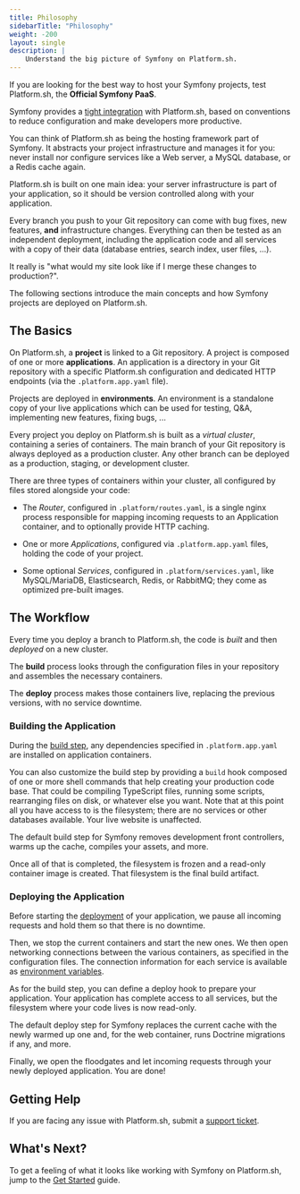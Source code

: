 ```yaml
---
title: Philosophy
sidebarTitle: "Philosophy"
weight: -200
layout: single
description: |
    Understand the big picture of Symfony on Platform.sh.
---
```


If you are looking for the best way to host your Symfony projects, test
Platform.sh, the **Official Symfony PaaS**.

Symfony provides a [tight integration](./integration) with Platform.sh, based
on conventions to reduce configuration and make developers more productive.

You can think of Platform.sh as being the hosting framework part of Symfony. It
abstracts your project infrastructure and manages it for you: never install nor
configure services like a Web server, a MySQL database, or a Redis cache again.

Platform.sh is built on one main idea: your server infrastructure is part of
your application, so it should be version controlled along with your
application.

Every branch you push to your Git repository can come with bug fixes, new
features, **and** infrastructure changes. Everything can then be tested as an
independent deployment, including the application code and all services with a
copy of their data (database entries, search index, user files, ...).

It really is "what would my site look like if I merge these changes to
production?".

The following sections introduce the main concepts and how Symfony projects are
deployed on Platform.sh.

## The Basics

On Platform.sh, a **project** is linked to a Git repository. A project is
composed of one or more **applications**. An application is a directory in your
Git repository with a specific Platform.sh configuration and dedicated HTTP
endpoints (via the `.platform.app.yaml` file).

Projects are deployed in **environments**. An environment is a standalone copy
of your live applications which can be used for testing, Q&A, implementing new
features, fixing bugs, ...

Every project you deploy on Platform.sh is built as a *virtual cluster*,
containing a series of containers. The main branch of your Git repository is
always deployed as a production cluster. Any other branch can be deployed as a
production, staging, or development cluster.

There are three types of containers within your cluster, all configured by
files stored alongside your code:

* The *Router*, configured in `.platform/routes.yaml`, is a single nginx
  process responsible for mapping incoming requests to an Application
  container, and to optionally provide HTTP caching.

* One or more *Applications*, configured via `.platform.app.yaml` files,
  holding the code of your project.

* Some optional *Services*, configured in `.platform/services.yaml`, like
  MySQL/MariaDB, Elasticsearch, Redis, or RabbitMQ; they come as optimized
  pre-built images.

## The Workflow

Every time you deploy a branch to Platform.sh, the code is *built* and then
*deployed* on a new cluster.

The **build** process looks through the configuration files in your repository
and assembles the necessary containers.

The **deploy** process makes those containers live, replacing the previous
versions, with no service downtime.

### Building the Application

During the [build step](./integration#symfony-build), any dependencies
specified in `.platform.app.yaml` are installed on application containers.

You can also customize the build step by providing a `build` hook composed of
one or more shell commands that help creating your production code base. That
could be compiling TypeScript files, running some scripts, rearranging files on
disk, or whatever else you want. Note that at this point all you have access to
is the filesystem; there are no services or other databases available. Your
live website is unaffected.

The default build step for Symfony removes development front controllers, warms
up the cache, compiles your assets, and more.

Once all of that is completed, the filesystem is frozen and a read-only
container image is created. That filesystem is the final build artifact.

### Deploying the Application

Before starting the [deployment](./integration#symfony-deploy) of your
application, we pause all incoming requests and hold them so that there is no
downtime.

Then, we stop the current containers and start the new ones. We then open
networking connections between the various containers, as specified in the
configuration files. The connection information for each service is available
as [environment variables](./environment-variables).

As for the build step, you can define a deploy hook to prepare your
application. Your application has complete access to all services, but the
filesystem where your code lives is now read-only.

The default deploy step for Symfony replaces the current cache with the newly
warmed up one and, for the web container, runs Doctrine migrations if any, and
more.

Finally, we open the floodgates and let incoming requests through your newly
deployed application. You are done!

## Getting Help

If you are facing any issue with Platform.sh, submit a [support
ticket](https://console.platform.sh/-/users/~/tickets/open).

## What's Next?

To get a feeling of what it looks like working with Symfony on Platform.sh,
jump to the [Get Started](./get-started) guide.
